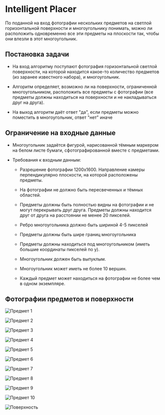 # Intelligent Placer

По поданной на вход фотографии нескольких предметов на светлой горизонтальной поверхности и многоугольнику понимать, можно ли расположить одновременно все эти предметы на плоскости так, чтобы они влезли в этот многоугольник.

## Постановка задачи
* На вход алгоритму поступают фотография горизонтальной светлой поверхности, на которой находится какое-то количество предметов (из заранее известного набора), и многоугольник.

* Алгоритм определяет, возможно ли на поверхности, ограниченной многоугольником, расположить все предметы с фотографии (все предметы должны находиться на поверхности и не накладываться друг на друга).

* На выход алгоритм даёт ответ "да", если предметы можно поместить в многоугольник, ответ "нет" иначе

## Ограничение на входные данные
* Многоугольник задаётся фигурой, нарисованной тёмным маркером на белом листе бумаги, сфотографированной вместе с предметами.

* Требования к входным данным:
    * Разрешение фотографии 1200x1600. Направление камеры перпендикулярно плоскости, на которой расположены предметы.

    * На фотографии не должно быть пересвеченных и тёмных областей.

    * Предметы должны быть полностью видны на фотографии и не могут перекрывать друг друга. Предметы должны находится друг от друга на расстоянии не менее 20 пикселей.

    * Ребро многоугольника должно быть шириной 4-5 пикселей

    * Предметы должны быть шире границ многоугольника

    * Предметы должны находиться под многоугольником (иметь большие координаты пикселей по y).

    * Многоугольник должен быть выпуклым.

    * Многоугольник может иметь не более 10 вершин.

    * Каждый предмет может находиться на фотографии не более чем в одном экземпляре.

## Фотографии предметов и поверхности
![Предмет 1](https://github.com/kirillkuks/sem_gap_big/blob/develop/images/objects/object1.jpg)

![Предмет 2](https://github.com/kirillkuks/sem_gap_big/blob/develop/images/objects/object2.jpg)

![Предмет 3](https://github.com/kirillkuks/sem_gap_big/blob/develop/images/objects/object3.jpg)

![Предмет 4](https://github.com/kirillkuks/sem_gap_big/blob/develop/images/objects/object4.jpg)

![Предмет 5](https://github.com/kirillkuks/sem_gap_big/blob/develop/images/objects/object5.jpg)

![Предмет 6](https://github.com/kirillkuks/sem_gap_big/blob/develop/images/objects/object6.jpg)

![Предмет 7](https://github.com/kirillkuks/sem_gap_big/blob/develop/images/objects/object7.jpg)

![Предмет 8](https://github.com/kirillkuks/sem_gap_big/blob/develop/images/objects/object8.jpg)

![Предмет 9](https://github.com/kirillkuks/sem_gap_big/blob/develop/images/objects/object9.jpg)

![Предмет 10](https://github.com/kirillkuks/sem_gap_big/blob/develop/images/objects/object10.jpg)

![Поверхность](https://github.com/kirillkuks/sem_gap_big/blob/develop/images/objects/surface.jpg)
